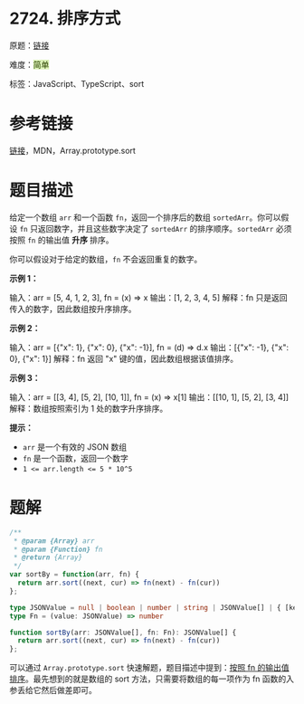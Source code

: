 # 2724. 排序方式

原题：[链接](https://leetcode.cn/problems/sort-by/description/)

难度：<font style="background:#DBF1B7;color:#2A4200">简单</font>

标签：JavaScript、TypeScript、sort



# 参考链接


[链接](https://developer.mozilla.org/en-US/docs/Web/JavaScript/Reference/Global_Objects/Array/sort)，MDN，Array.prototype.sort



# 题目描述


给定一个数组 `arr` 和一个函数 `fn`，返回一个排序后的数组 `sortedArr`。你可以假设 `fn` 只返回数字，并且这些数字决定了 `sortedArr` 的排序顺序。`sortedArr` 必须按照 `fn` 的输出值 **升序** 排序。



你可以假设对于给定的数组，`fn` 不会返回重复的数字。



**示例 1：**

输入：arr = [5, 4, 1, 2, 3], fn = (x) => x
输出：[1, 2, 3, 4, 5]
解释：fn 只是返回传入的数字，因此数组按升序排序。

**示例 2：**

输入：arr = [{"x": 1}, {"x": 0}, {"x": -1}], fn = (d) => d.x
输出：[{"x": -1}, {"x": 0}, {"x": 1}]
解释：fn 返回 "x" 键的值，因此数组根据该值排序。

**示例 3：**

输入：arr = [[3, 4], [5, 2], [10, 1]], fn = (x) => x[1]
输出：[[10, 1], [5, 2], [3, 4]]
解释：数组按照索引为 1 处的数字升序排序。



**提示：**

+ `arr` 是一个有效的 JSON 数组
+ `fn` 是一个函数，返回一个数字
+ `1 <= arr.length <= 5 * 10^5`



# 题解


```javascript
/**
 * @param {Array} arr
 * @param {Function} fn
 * @return {Array}
 */
var sortBy = function(arr, fn) {
  return arr.sort((next, cur) => fn(next) - fn(cur))
};
```

```typescript
type JSONValue = null | boolean | number | string | JSONValue[] | { [key: string]: JSONValue };
type Fn = (value: JSONValue) => number

function sortBy(arr: JSONValue[], fn: Fn): JSONValue[] {
  return arr.sort((next, cur) => fn(next) - fn(cur))
};
```



可以通过 `Array.prototype.sort` 快速解题，题目描述中提到：<u>按照 fn 的输出值排序</u>。最先想到的就是数组的 sort 方法，只需要将数组的每一项作为 fn 函数的入参丢给它然后做差即可。

